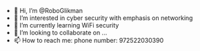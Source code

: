 - 👋 Hi, I’m @RoboGlikman
- 👀 I’m interested in cyber security with emphasis on networking
- 🌱 I’m currently learning WiFi security 
- 💞️ I’m looking to collaborate on ...
- 📫 How to reach me: phone number: 972522030390

<!---
RoboGlikman/RoboGlikman is a ✨ special ✨ repository because its `README.md` (this file) appears on your GitHub profile.
You can click the Preview link to take a look at your changes.
--->
